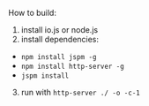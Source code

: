 How to build:
1. install io.js or node.js
2. install dependencies:
 * `npm install jspm -g`
 * `npm install http-server -g`
 * `jspm install`
3. run with `http-server ./ -o -c-1`
